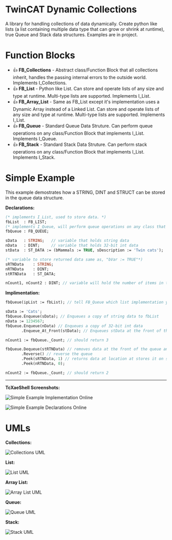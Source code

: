 # TwinCAT Dynamic Collections

A library for handling collections of data dynamically.
Create python like lists (a list containing multiple data type that can grow or shrink at runtime), true Queue and Stack data structures. Examples are in project.

# Function Blocks

* 👍 **FB_Collections** - Abstract class/Function Block that all collections inherit, handles the passing internal errors to the outside world. Implements I_Collections.
* 👍 **FB_List** - Python like List. Can store and operate lists of any size and type at runtime. Multi-type lists are supported. Implements I_List.
* 👍 **FB_Array_List** - Same as FB_List except it's implementation uses a Dynamic Array instead of a Linked List. Can store and operate lists of any size and type at runtime. Multi-type lists are supported. Implements I_List.
* 👍 **FB_Queue** - Standard Queue Data Struture. Can perform queue operations on any class/Function Block that implements I_List. Implements I_Queue.
* 👍 **FB_Stack** - Standard Stack Data Struture. Can perform stack operations on any class/Function Block that implements I_List. Implements I_Stack.

# Simple Example 

This example demostrates how a STRING, DINT and STRUCT can be stored in the queue data structure.

**Declarations:** 
```Pascal
(* implements I_List, used to store data. *)
fbList  : FB_LIST; 
(* implements I_Queue, will perform queue operations on any class that implements I_List *)
fbQueue : FB_QUEUE;

sData   : STRING;   // variable that holds string data
nData   : DINT;     // variable that holds 32-bit int data
stData  : ST_DATA := (bMammals := TRUE, sDescription := 'Twin cats');  // variable that holds data in the form of a struct

(* variable to store returned data same as, "bVar := TRUE"*)
sRTNData    : STRING;
nRTNData    : DINT;
stRTNData   : ST_DATA; 

nCount1, nCount2 : DINT; // variable will hold the number of items in the queue
```
**Implimentation:**
```Pascal
fbQueue(ipList := fbList); // tell FB_Queue which list implementation you want to operate on. Can swap lists at runtime.

sData := 'Cats'; 
fbQueue.Enqueue(sData); // Enqueues a copy of string data to fbList
nData := 1234567;
fbQueue.Enqueue(nData) // Enqueues a copy of 32-bit int data
       .Enqueue_At_Front(stData); // Enqueues stData at the front of the queue

nCount1 := fbQueue._Count; // should return 3

fbQueue.Dequeue(stRTNData) // removes data at the front of the queue and stores it's contents on stRTNData
       .Reverse() // reverse the queue
       .Peek(sRTNData, 1) // returns data at location at stores it on sRTNData without removing it.
       .Peek(nRTNData, 0);

nCount2 := fbQueue._Count; // should return 2

```
- - -
**TcXaeShell Screenshots:**

![Simple Example Implementation Online](./assets/images/Simple%20Example%20TcXaeShell%20Screencap.JPG)

![Simple Example Declarations Online](./assets/images/Simple%20Example%20TcXaeShell%20Screencap%202.JPG)


# UMLs

**Collections:**

![Collections UML](./assets/images/Collections%20UML.bmp)

**List:**

![List UML](./assets/images/List%20UML.bmp)

**Array List:**

![Array List UML](./assets/images/Array%20List%20UML.bmp)

**Queue:**

![Queue UML](./assets/images/Queue%20UML.bmp)

**Stack:**

![Stack UML](./assets/images/Stack%20UML.bmp)